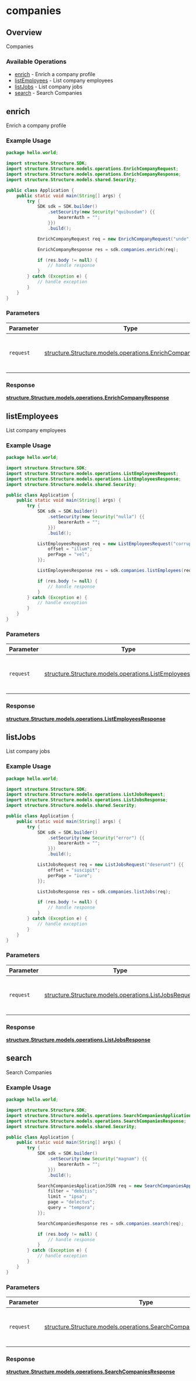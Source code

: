 # companies

## Overview

Companies

### Available Operations

* [enrich](#enrich) - Enrich a company profile
* [listEmployees](#listemployees) - List company employees
* [listJobs](#listjobs) - List company jobs
* [search](#search) - Search Companies

## enrich

Enrich a company profile

### Example Usage

```java
package hello.world;

import structure.Structure.SDK;
import structure.Structure.models.operations.EnrichCompanyRequest;
import structure.Structure.models.operations.EnrichCompanyResponse;
import structure.Structure.models.shared.Security;

public class Application {
    public static void main(String[] args) {
        try {
            SDK sdk = SDK.builder()
                .setSecurity(new Security("quibusdam") {{
                    bearerAuth = "";
                }})
                .build();

            EnrichCompanyRequest req = new EnrichCompanyRequest("unde");            

            EnrichCompanyResponse res = sdk.companies.enrich(req);

            if (res.body != null) {
                // handle response
            }
        } catch (Exception e) {
            // handle exception
        }
    }
}
```

### Parameters

| Parameter                                                                                                     | Type                                                                                                          | Required                                                                                                      | Description                                                                                                   |
| ------------------------------------------------------------------------------------------------------------- | ------------------------------------------------------------------------------------------------------------- | ------------------------------------------------------------------------------------------------------------- | ------------------------------------------------------------------------------------------------------------- |
| `request`                                                                                                     | [structure.Structure.models.operations.EnrichCompanyRequest](../../models/operations/EnrichCompanyRequest.md) | :heavy_check_mark:                                                                                            | The request object to use for the request.                                                                    |


### Response

**[structure.Structure.models.operations.EnrichCompanyResponse](../../models/operations/EnrichCompanyResponse.md)**


## listEmployees

List company employees

### Example Usage

```java
package hello.world;

import structure.Structure.SDK;
import structure.Structure.models.operations.ListEmployeesRequest;
import structure.Structure.models.operations.ListEmployeesResponse;
import structure.Structure.models.shared.Security;

public class Application {
    public static void main(String[] args) {
        try {
            SDK sdk = SDK.builder()
                .setSecurity(new Security("nulla") {{
                    bearerAuth = "";
                }})
                .build();

            ListEmployeesRequest req = new ListEmployeesRequest("corrupti") {{
                offset = "illum";
                perPage = "vel";
            }};            

            ListEmployeesResponse res = sdk.companies.listEmployees(req);

            if (res.body != null) {
                // handle response
            }
        } catch (Exception e) {
            // handle exception
        }
    }
}
```

### Parameters

| Parameter                                                                                                     | Type                                                                                                          | Required                                                                                                      | Description                                                                                                   |
| ------------------------------------------------------------------------------------------------------------- | ------------------------------------------------------------------------------------------------------------- | ------------------------------------------------------------------------------------------------------------- | ------------------------------------------------------------------------------------------------------------- |
| `request`                                                                                                     | [structure.Structure.models.operations.ListEmployeesRequest](../../models/operations/ListEmployeesRequest.md) | :heavy_check_mark:                                                                                            | The request object to use for the request.                                                                    |


### Response

**[structure.Structure.models.operations.ListEmployeesResponse](../../models/operations/ListEmployeesResponse.md)**


## listJobs

List company jobs

### Example Usage

```java
package hello.world;

import structure.Structure.SDK;
import structure.Structure.models.operations.ListJobsRequest;
import structure.Structure.models.operations.ListJobsResponse;
import structure.Structure.models.shared.Security;

public class Application {
    public static void main(String[] args) {
        try {
            SDK sdk = SDK.builder()
                .setSecurity(new Security("error") {{
                    bearerAuth = "";
                }})
                .build();

            ListJobsRequest req = new ListJobsRequest("deserunt") {{
                offset = "suscipit";
                perPage = "iure";
            }};            

            ListJobsResponse res = sdk.companies.listJobs(req);

            if (res.body != null) {
                // handle response
            }
        } catch (Exception e) {
            // handle exception
        }
    }
}
```

### Parameters

| Parameter                                                                                           | Type                                                                                                | Required                                                                                            | Description                                                                                         |
| --------------------------------------------------------------------------------------------------- | --------------------------------------------------------------------------------------------------- | --------------------------------------------------------------------------------------------------- | --------------------------------------------------------------------------------------------------- |
| `request`                                                                                           | [structure.Structure.models.operations.ListJobsRequest](../../models/operations/ListJobsRequest.md) | :heavy_check_mark:                                                                                  | The request object to use for the request.                                                          |


### Response

**[structure.Structure.models.operations.ListJobsResponse](../../models/operations/ListJobsResponse.md)**


## search

Search Companies

### Example Usage

```java
package hello.world;

import structure.Structure.SDK;
import structure.Structure.models.operations.SearchCompaniesApplicationJSON;
import structure.Structure.models.operations.SearchCompaniesResponse;
import structure.Structure.models.shared.Security;

public class Application {
    public static void main(String[] args) {
        try {
            SDK sdk = SDK.builder()
                .setSecurity(new Security("magnam") {{
                    bearerAuth = "";
                }})
                .build();

            SearchCompaniesApplicationJSON req = new SearchCompaniesApplicationJSON() {{
                filter = "debitis";
                limit = "ipsa";
                page = "delectus";
                query = "tempora";
            }};            

            SearchCompaniesResponse res = sdk.companies.search(req);

            if (res.body != null) {
                // handle response
            }
        } catch (Exception e) {
            // handle exception
        }
    }
}
```

### Parameters

| Parameter                                                                                                                         | Type                                                                                                                              | Required                                                                                                                          | Description                                                                                                                       |
| --------------------------------------------------------------------------------------------------------------------------------- | --------------------------------------------------------------------------------------------------------------------------------- | --------------------------------------------------------------------------------------------------------------------------------- | --------------------------------------------------------------------------------------------------------------------------------- |
| `request`                                                                                                                         | [structure.Structure.models.operations.SearchCompaniesApplicationJSON](../../models/operations/SearchCompaniesApplicationJSON.md) | :heavy_check_mark:                                                                                                                | The request object to use for the request.                                                                                        |


### Response

**[structure.Structure.models.operations.SearchCompaniesResponse](../../models/operations/SearchCompaniesResponse.md)**

